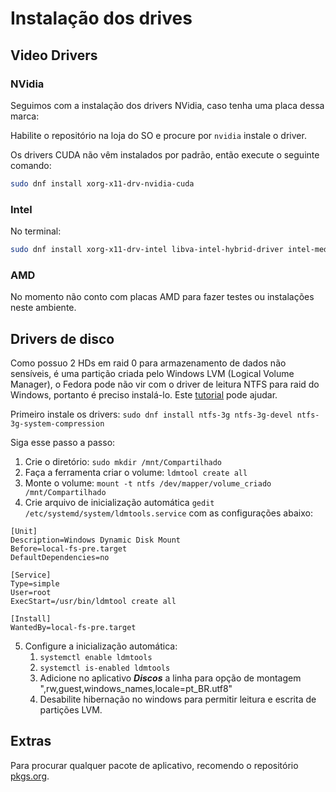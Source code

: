 # Instalação dos drives

## Video Drivers

### NVidia

Seguimos com a instalação dos drivers NVidia, caso tenha uma placa dessa marca:

Habilite o repositório na loja do SO e procure por `nvidia` instale o driver.

Os drivers CUDA não vêm instalados por padrão, então execute o seguinte comando:

```bash
sudo dnf install xorg-x11-drv-nvidia-cuda
```

### Intel

No terminal:

```bash
sudo dnf install xorg-x11-drv-intel libva-intel-hybrid-driver intel-mediasdk intel-gmmlib libva-intel-driver intel-media-driver
```

### AMD

No momento não conto com placas AMD para fazer testes ou instalações neste ambiente.

## Drivers de disco

Como possuo 2 HDs em raid 0 para armazenamento de dados não sensíveis, é uma partição criada pelo Windows LVM (Logical Volume Manager), o Fedora pode não vir com o driver de leitura NTFS para raid do Windows, portanto é preciso instalá-lo. Este [tutorial](https://wiki.archlinux.org/index.php/Dynamic_disks) pode ajudar.

Primeiro instale os drivers: `sudo dnf install ntfs-3g ntfs-3g-devel ntfs-3g-system-compression`

Siga esse passo a passo:

1. Crie o diretório: `sudo mkdir /mnt/Compartilhado`
2. Faça a ferramenta criar o volume: `ldmtool create all`
3. Monte o volume: `mount -t ntfs /dev/mapper/volume_criado /mnt/Compartilhado`
4. Crie arquivo de inicialização automática `gedit /etc/systemd/system/ldmtools.service` com as configurações abaixo:

```service
[Unit]
Description=Windows Dynamic Disk Mount
Before=local-fs-pre.target
DefaultDependencies=no

[Service]
Type=simple
User=root
ExecStart=/usr/bin/ldmtool create all

[Install]
WantedBy=local-fs-pre.target
```

5. Configure a inicialização automática:
   1. `systemctl enable ldmtools`
   2. `systemctl is-enabled ldmtools`
   3. Adicione no aplicativo **_Discos_** a linha para opção de montagem ",rw,guest,windows_names,locale=pt_BR.utf8"
   4. Desabilite hibernação no windows para permitir leitura e escrita de partições LVM.

## Extras

Para procurar qualquer pacote de aplicativo, recomendo o repositório [pkgs.org](https://pkgs.org/).
